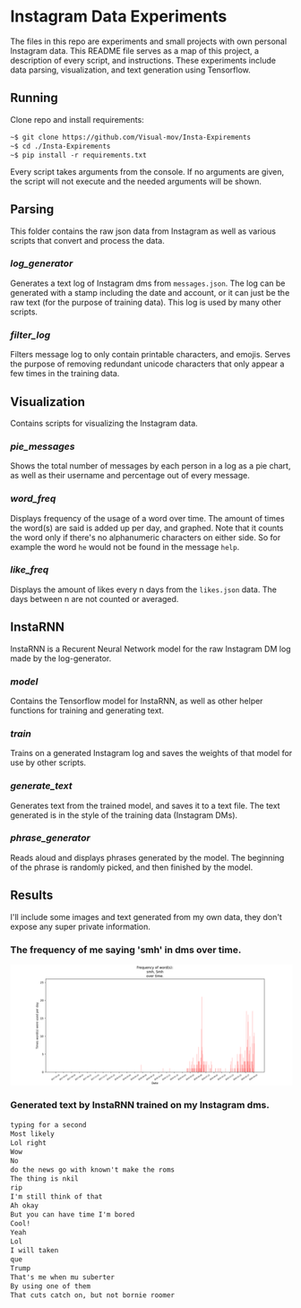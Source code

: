 # Instagram Data Experiments
The files in this repo are experiments and small projects with own personal Instagram data. This README file serves as a map of this project, a description of every script, and instructions. These experiments include data parsing, visualization, and text generation using Tensorflow.

## Running
Clone repo and install requirements:
```
~$ git clone https://github.com/Visual-mov/Insta-Expirements
~$ cd ./Insta-Expirements
~$ pip install -r requirements.txt
```

Every script takes arguments from the console. If no arguments are given, the script will not execute and the needed arguments will be shown.

## Parsing
This folder contains the raw json data from Instagram as well as various scripts that convert and process the data.

### *log_generator*
Generates a text log of Instagram dms from `messages.json`. The log can be generated with a stamp including the date and account, or it can just be the raw text (for the purpose of training data). This log is used by many other scripts.

### *filter_log*
Filters message log to only contain printable characters, and emojis. Serves the purpose of removing redundant unicode characters that only appear a few times in the training data.

## Visualization
Contains scripts for visualizing the Instagram data.

### *pie_messages*
Shows the total number of messages by each person in a log as a pie chart, as well as their username and percentage out of every message.

### *word_freq*
Displays frequency of the usage of a word over time. The amount of times the word(s) are said is added up per day, and graphed. Note that it counts the word only if there's no alphanumeric characters on either side. So for example the word `he` would not be found in the message `help`.

### *like_freq*
Displays the amount of likes every n days from the `likes.json` data. The days between n are not counted or averaged.

## InstaRNN
InstaRNN is a Recurent Neural Network model for the raw Instagram DM log made by the log-generator.

### *model*
Contains the Tensorflow model for InstaRNN, as well as other helper functions for training and generating text.

### *train*
Trains on a generated Instagram log and saves the weights of that model for use by other scripts.

### *generate_text*
Generates text from the trained model, and saves it to a text file. The text generated is in the style of the training data (Instagram DMs).

### *phrase_generator*
Reads aloud and displays phrases generated by the model. The beginning of the phrase is randomly picked, and then finished by the model.

## Results
I'll include some images and text generated from my own data, they don't expose any super private information.

### The frequency of me saying 'smh' in dms over time.
![asdf](Smh.png)

### Generated text by InstaRNN trained on my Instagram dms.
```
typing for a second
Most likely
Lol right
Wow
No
do the news go with known't make the roms
The thing is nkil
rip
I'm still think of that
Ah okay
But you can have time I'm bored
Cool!
Yeah
Lol
I will taken
que
Trump
That's me when mu suberter
By using one of them
That cuts catch on, but not bornie roomer
```
